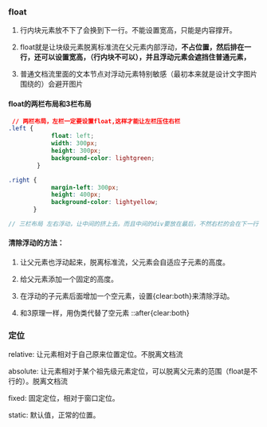 ### float

1. 行内块元素放不下了会换到下一行。不能设置宽高，只能是内容撑开。

2. float就是让块级元素脱离标准流在父元素内部浮动，**不占位置，然后排在一行，还可以设置宽高，（行内块不可以），并且浮动元素会遮挡住普通元素，**
3. 普通文档流里面的文本节点对浮动元素特别敏感（最初本来就是设计文字图片围绕的）会避开图片

#### float的两栏布局和3栏布局

```css
 // 两栏布局，左栏一定要设置float,这样才能让左栏压住右栏
.left {
            float: left;
            width: 300px;
            height: 300px;
            background-color: lightgreen;
        }

.right {
            margin-left: 300px;
            height: 400px;
            background-color: lightyellow;
       }
```

```js
// 三栏布局 左右浮动，让中间的挤上去。而且中间的div要放在最后，不然右栏的会在下一行了。中间还可以设置一个左右外边距

```

#### 清除浮动的方法：

1. 让父元素也浮动起来，脱离标准流，父元素会自适应子元素的高度。

2. 给父元素添加一个固定的高度。
3. 在浮动的子元素后面增加一个空元素，设置{clear:both}来清除浮动。
4. 和3原理一样，用伪类代替了空元素  ::after{clear:both}



### 定位

relative:  让元素相对于自己原来位置定位。不脱离文档流

absolute: 让元素相对于某个祖先级元素定位，可以脱离父元素的范围（float是不行的）。脱离文档流

fixed:  固定定位，相对于窗口定位。

static: 默认值，正常的位置。

#### 

